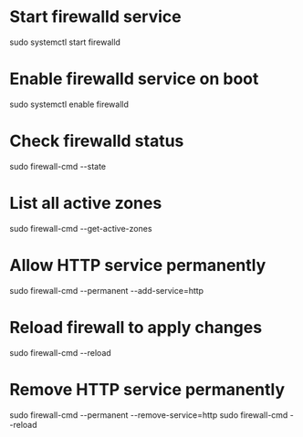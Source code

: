 # Start firewalld service
sudo systemctl start firewalld

# Enable firewalld service on boot
sudo systemctl enable firewalld

# Check firewalld status
sudo firewall-cmd --state

# List all active zones
sudo firewall-cmd --get-active-zones

# Allow HTTP service permanently
sudo firewall-cmd --permanent --add-service=http

# Reload firewall to apply changes
sudo firewall-cmd --reload

# Remove HTTP service permanently
sudo firewall-cmd --permanent --remove-service=http
sudo firewall-cmd --reload